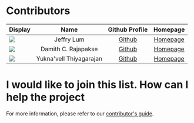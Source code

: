 # Contributors

Display |          Name           |             Github Profile             | Homepage
---|:-----------------------:|:--------------------------------------:|:---:
![](https://avatars0.githubusercontent.com/u/22460123?s=100) |       Jeffry Lum        |  [Github](https://github.com/j-lum/)   | [Homepage](https://se.kasugano.moe)
![](https://avatars0.githubusercontent.com/u/1673303?s=100) |   Damith C. Rajapakse   | [Github](https://github.com/damithc/)  | [Homepage](https://www.comp.nus.edu.sg/~damithch/)
![](https://avatars.githubusercontent.com/u/49450747?s=100) | Yukna'vell Thiyagarajan | [Github](https://github.com/yadobler/) | [Homepage](https://yadobler.github.io/)
# I would like to join this list. How can I help the project

For more information, please refer to our [contributor's guide](https://oss-generic.github.io/process/).
